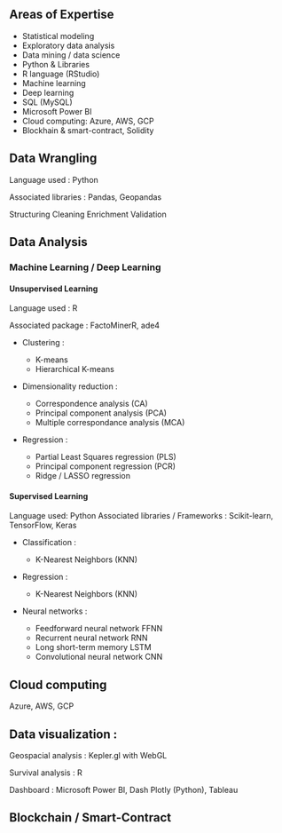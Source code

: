
## Areas of Expertise

+ Statistical modeling
+ Exploratory data analysis
+ Data mining / data science
+ Python & Libraries 
+ R language (RStudio)
+ Machine learning
+ Deep learning
+ SQL (MySQL)
+ Microsoft Power BI
+ Cloud computing: Azure, AWS, GCP
+ Blockhain & smart-contract, Solidity

## Data Wrangling

Language used : Python

Associated libraries : Pandas, Geopandas

Structuring
Cleaning
Enrichment
Validation





## Data Analysis

### Machine Learning / Deep Learning

#### Unsupervised Learning

Language used : R

Associated package : FactoMinerR, ade4


+ Clustering :
  + K-means
  + Hierarchical K-means 


+ Dimensionality reduction :
  + Correspondence analysis (CA)
  + Principal component analysis (PCA)
  + Multiple correspondance analysis (MCA)
 
+ Regression :
  + Partial Least Squares regression (PLS)
  + Principal component regression (PCR) 
  + Ridge / LASSO regression



#### Supervised Learning

Language used: Python
Associated libraries / Frameworks : Scikit-learn,  TensorFlow, Keras

+ Classification :
  + K-Nearest Neighbors (KNN)

+ Regression :
  + K-Nearest Neighbors (KNN)


+ Neural networks :
  +   Feedforward neural network FFNN 
  +   Recurrent neural network RNN
  +   Long short-term memory LSTM
  +   Convolutional neural network CNN




## Cloud computing

Azure, AWS, GCP

## Data visualization :

Geospacial analysis : Kepler.gl with WebGL

Survival analysis : R

Dashboard : Microsoft Power BI, Dash Plotly (Python), Tableau

## Blockchain / Smart-Contract
